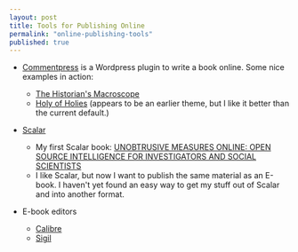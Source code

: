 ```yaml
---
layout: post
title: Tools for Publishing Online
permalink: "online-publishing-tools"
published: true
---
```


- [Commentpress](http://futureofthebook.org/commentpress/) is a Wordpress plugin to write a book online. Some nice examples in action:
  - [The Historian's Macroscope](http://www.themacroscope.org/?p=1)
  - [Holy of Holies](http://futureofthebook.org/mitchellstephens/holyofholies/) (appears to be an earlier theme, but I like it better than the current default.)

- [Scalar](http://scalar.usc.edu/)
  - My first Scalar book: [UNOBTRUSIVE MEASURES ONLINE: OPEN SOURCE INTELLIGENCE FOR INVESTIGATORS AND SOCIAL SCIENTISTS](http://scalar.usc.edu/works/unobtrusive-measures-online/index)
  - I like Scalar, but now I want to publish the same material as an E-book. I haven't yet found an easy way to get my stuff out of Scalar and into another format.
  
- E-book editors
  - [Calibre](http://calibre-ebook.com/about)
  - [Sigil](http://sigil-ebook.com/)

